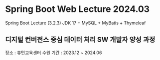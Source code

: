 # Spring Boot Web Lecture 2024.03
Spring Boot Lecture (3.2.3)
JDK 17 + MySQL + MyBatis + Thymeleaf

## 디지털 컨버전스 중심 데이터 처리 SW 개발자 양성 과정
장소 : 휴먼교육센터 수원
기간 : 2023.12 ~ 2024.06
